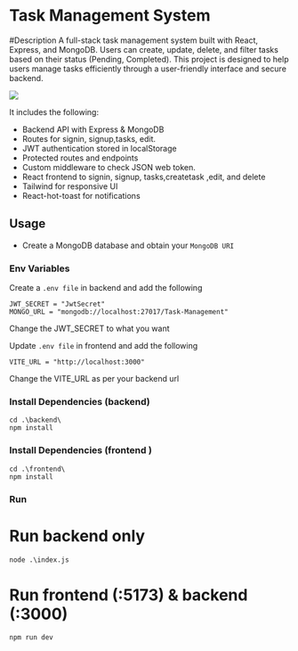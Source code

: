 # Task Management System

#Description
A full-stack task management system built with React, Express, and MongoDB. Users can create, update, delete, and filter tasks based on their status (Pending, Completed). This project is designed to help users manage tasks efficiently through a user-friendly interface and secure backend.

<img src="./frontend/public/screen.png" />

 It includes the following:

- Backend API with Express & MongoDB
- Routes for signin, signup,tasks, edit.
- JWT authentication stored in localStorage
- Protected routes and endpoints
- Custom middleware to check JSON web token.
- React frontend to signin, signup, tasks,createtask ,edit, and delete
- Tailwind for responsive UI
- React-hot-toast for notifications

## Usage

- Create a MongoDB database and obtain your `MongoDB URI`

### Env Variables
  
Create a `.env file` in backend and add the following

```
JWT_SECRET = "JwtSecret"
MONGO_URL = "mongodb://localhost:27017/Task-Management"
```
Change the JWT_SECRET to what you want

Update `.env file` in frontend and add the following

```
VITE_URL = "http://localhost:3000" 
```
Change the VITE_URL as per your backend url


### Install Dependencies (backend)


```
cd .\backend\
npm install
```

### Install Dependencies (frontend )
```
cd .\frontend\
npm install
```
### Run
# Run backend only
```
node .\index.js
```

# Run frontend (:5173) & backend (:3000)
```
npm run dev
```


